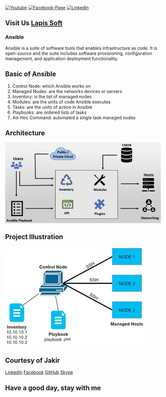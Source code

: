 [![Youtube][youtube-shield]][youtube-url]
[![Facebook-Page][facebook-shield]][facebook-url]
[![LinkedIn][linkedin-shield]][linkedin-url]

## Visit Us [Lapis Soft](href="http://www.lapissoft.com")

### Ansible

Ansible is a suite of software tools that enables infrastructure as code. It is open-source and the suite includes software provisioning, configuration management, and application deployment functionality.

## Basic of Ansible

   1. Control Node: which Ansible works on
   2. Managed Nodes: are the networks devices or servers
   3. Inventory: is the list of managed nodes
   4. Modules: are the units of code Ansible executes
   5. Tasks: are the units of action in Ansible
   6. Playbooks: are ordered lists of tasks
   7. Ad-Hoc Command: automated a single task managed nodes

## Architecture

![Ansible Architecture!](/img/ansible-architecture.png 'ansible-architecture')

## Project Illustration

![Ansible Project!](/img/ansible-project.png 'ansible-project')

## Courtesy of Jakir

[LinkedIn](href="https://www.linkedin.com/in/jakir-ruet/")
[Facebook](href="https://www.facebook.com/jakir.ruet")
[GitHub](href="https://github.com/jakir-ruet")
[Skype](href="https://web.skype.com/?openPstnPage=true")

## Have a good day, stay with me

[youtube-shield]: https://img.shields.io/badge/-Youtube-black.svg?style=flat-square&logo=youtube&color=blue&logoColor=red
[youtube-url]: https://www.youtube.com/@LapisSoft/featured
[facebook-shield]: https://img.shields.io/badge/-Facebook-black.svg?style=flat-square&logo=facebook&color=pink&logoColor=blue
[facebook-url]: https://www.facebook.com/GoLapisSoft/
[linkedin-shield]: https://img.shields.io/badge/-LinkedIn-black.svg?style=flat-square&logo=linkedin&colorB=red
[linkedin-url]: https://www.linkedin.com/company/lapis-soft/

